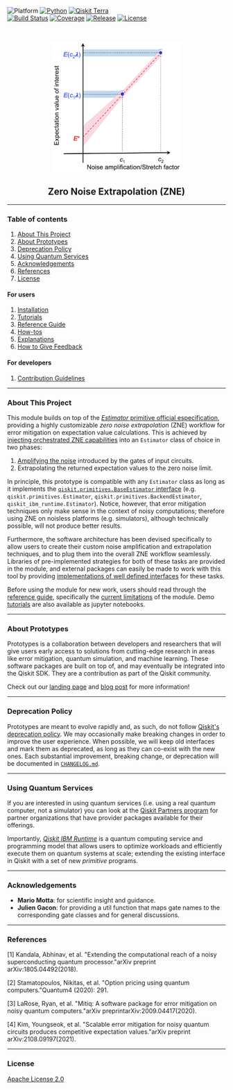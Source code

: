 <!-- SHIELDS -->
<div align="left">

  ![Platform](https://img.shields.io/badge/Platform-Linux%20%7C%20macOS%20%7C%20Windows-informational)
  [![Python](https://img.shields.io/badge/Python-3.8%20%7C%203.9%20%7C%203.10-informational)](https://www.python.org/)
  [![Qiskit Terra](https://img.shields.io/badge/Qiskit%20Terra-%E2%89%A5%200.22.0-6133BD)](https://github.com/Qiskit/qiskit-terra)
<br />
  [![Build Status]()]()
  [![Coverage](https://coveralls.io/repos/github/qiskit-community/prototype-zne/badge.svg?branch=main)](https://coveralls.io/github/qiskit-community/prototype-zne?branch=main&label=Coverage)
  [![Release](https://img.shields.io/github/release/qiskit-community/prototype-zne.svg?include_prereleases&label=Release)](https://github.com/qiskit-community/prototype-zne/releases)
  [![License](https://img.shields.io/github/license/qiskit-community/prototype-zne?label=License)](LICENSE.txt)

</div>
<!-- PROJECT LOGO -->
<br />
<p align="center">
  <a href="README.md">
    <img src="docs/media/zne_image.png" alt="Logo" width="300">
  </a>
  <h2 align="center">Zero Noise Extrapolation (ZNE)</h2>
</p>
<!-- QUICK LINKS -->
<!-- <p align="center">
  <a href="https://mybinder.org/">
    <img src="https://ibm.biz/BdPq3s" alt="Launch Demo" hspace="5" vspace="10">
  </a>
  <a href="https://www.youtube.com/c/qiskit">
    <img src="https://img.shields.io/badge/watch-video-FF0000.svg?style=for-the-badge&logo=youtube" alt="Watch Video" hspace="5" vspace="10">
  </a>
</p> -->


----------------------------------------------------------------------

### Table of contents

1. [About This Project](#about-this-project)
2. [About Prototypes](#about-prototypes)
3. [Deprecation Policy](#deprecation-policy)
4. [Using Quantum Services](#using-quantum-services)
5. [Acknowledgements](#acknowledgements)
6. [References](#references)
7. [License](#license)

#### For users
1. [Installation](INSTALL.md)
2. [Tutorials](docs/tutorials/)
3. [Reference Guide](docs/reference_guide.md)
4. [How-tos](docs/how_tos/)
5. [Explanations](docs/explanations/)
6. [How to Give Feedback](CONTRIBUTING.md#giving-feedback)

#### For developers
1. [Contribution Guidelines](CONTRIBUTING.md)


----------------------------------------------------------------------

### About This Project

This module builds on top of the [_Estimator_ primitive official especification](/docs/tutorials/0-estimator.ipynb), providing a highly customizable _zero noise extrapolation_ (ZNE) workflow for error mitigation on expectation value calculations. This is achieved by [injecting orchestrated ZNE capabilities](/docs/tutorials/1-zne.ipynb) into an `Estimator` class of choice in two phases:

1. [Amplifying the noise](/docs/tutorials/2-noise_amplification.ipynb) introduced by the gates of input circuits.
2. Extrapolating the returned expectation values to the zero noise limit.

In principle, this prototype is compatible with any `Estimator` class as long as it implements the [`qiskit.primitives.BaseEstimator` interface](https://github.com/Qiskit/qiskit-terra/tree/main/qiskit/primitives) (e.g. `qiskit.primitives.Estimator`, `qiskit.primitives.BackendEstimator`, `qiskit_ibm_runtime.Estimator`). Notice, however, that error mitigation techniques only make sense in the context of noisy computations; therefore using ZNE on noisless platforms (e.g. simulators), although technically possible, will not produce better results.

Furthermore, the software architecture has been devised specifically to allow users to create their custom noise amplification and extrapolation techniques, and to plug them into the overall ZNE workflow seamlessly. Libraries of pre-implemented strategies for both of these tasks are provided in the module, and external packages can easily be made to work with this tool by providing [implementations of well defined interfaces](/docs/reference_guide.md#custom-zne-strategies) for these tasks.

Before using the module for new work, users should read through the [reference guide](./docs/reference_guide.md), specifically the [current limitations](docs/reference_guide.md#current-limitations) of the module. Demo [tutorials](./docs/tutorials) are also available as jupyter notebooks.


----------------------------------------------------------------------

### About Prototypes

Prototypes is a collaboration between developers and researchers that will give users early access to solutions from cutting-edge research in areas like error mitigation, quantum simulation, and machine learning. These software packages are built on top of, and may eventually be integrated into the Qiskit SDK. They are a contribution as part of the Qiskit community.

Check out our [landing page](https://qiskit-community.github.io/prototypes/) and [blog post](https://medium.com/qiskit/try-out-the-latest-advances-in-quantum-computing-with-ibm-quantum-prototypes-11f51124cb61) for more information!


----------------------------------------------------------------------

### Deprecation Policy

Prototypes are meant to evolve rapidly and, as such, do not follow [Qiskit's deprecation policy](https://qiskit.org/documentation/contributing_to_qiskit.html#deprecation-policy). We may occasionally make breaking changes in order to improve the user experience. When possible, we will keep old interfaces and mark them as deprecated, as long as they can co-exist with the new ones. Each substantial improvement, breaking change, or deprecation will be documented in [`CHANGELOG.md`](CHANGELOG.md).


----------------------------------------------------------------------

### Using Quantum Services

If you are interested in using quantum services (i.e. using a real quantum computer, not a simulator) you can look at the [Qiskit Partners program](https://qiskit.org/documentation/partners/) for partner organizations that have provider packages available for their offerings.

Importantly, *[Qiskit IBM Runtime](https://qiskit.org/documentation/partners/qiskit_ibm_runtime)* is a quantum computing service and programming model that allows users to optimize workloads and efficiently execute them on quantum systems at scale; extending the existing interface in Qiskit with a set of new *primitive* programs.


----------------------------------------------------------------------

### Acknowledgements

- __Mario Motta__: for scientific insight and guidance.
- __Julien Gacon__: for providing a util function that maps gate names to the corresponding gate classes and for general discussions.

----------------------------------------------------------------------

### References

[1] Kandala, Abhinav, et al. "Extending the computational reach of a noisy superconducting quantum processor."arXiv preprint arXiv:1805.04492(2018).

[2] Stamatopoulos, Nikitas, et al. "Option pricing using quantum computers."Quantum4 (2020): 291.

[3] LaRose, Ryan, et al. "Mitiq: A software package for error mitigation on noisy quantum computers."arXiv preprintarXiv:2009.04417(2020).

[4] Kim, Youngseok, et al. "Scalable error mitigation for noisy quantum circuits produces competitive expectation values."arXiv preprint arXiv:2108.09197(2021).


----------------------------------------------------------------------

### License
[Apache License 2.0](LICENSE.txt)
